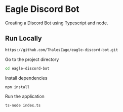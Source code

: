 # Eagle Discord Bot

Creating a Discord Bot using Typescript and node.

## Run Locally

```bash Clone the project
https://github.com/ThalesZago/eagle-discord-bot.git
```

Go to the project directory

```bash
cd eagle-discord-bot
```

Install dependencies

```bash
npm install
```

Run the application

```bash
ts-node index.ts
```
